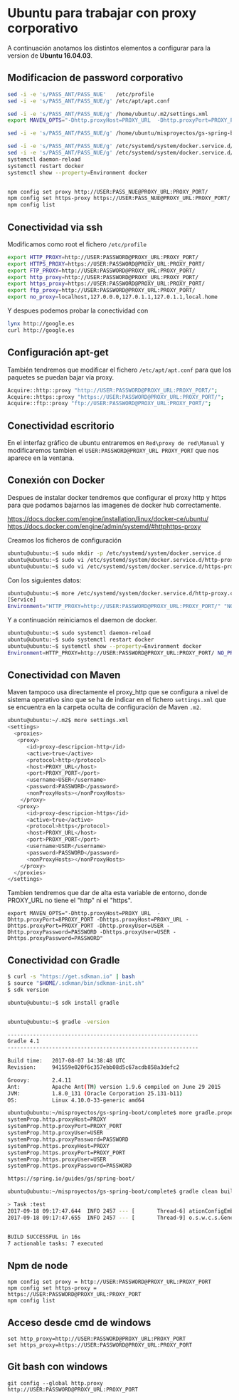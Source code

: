 Ubuntu para trabajar con proxy corporativo
==========================================

A continuación anotamos los distintos elementos a configurar para la version de **Ubuntu 16.04.03**.

Modificacion de password corporativo
------------------------------------
```bash
sed -i -e 's/PASS_ANT/PASS_NUE'   /etc/profile
sed -i -e 's/PASS_ANT/PASS_NUE/g' /etc/apt/apt.conf

sed -i -e 's/PASS_ANT/PASS_NUE/g' /home/ubuntu/.m2/settings.xml
export MAVEN_OPTS="-Dhttp.proxyHost=PROXY_URL  -Dhttp.proxyPort=PROXY_PORT -Dhttps.proxyHost=PROXY_URL -Dhttps.proxyPort=PROXY_PORT -Dhttp.proxyUser=USER -Dhttp.proxyPassword=PASS_NUE -Dhttps.proxyUser=USER -Dhttps.proxyPassword=PASS_NUE"

sed -i -e 's/PASS_ANT/PASS_NUE/g' /home/ubuntu/misproyectos/gs-spring-boot/complete/gradle.properties

sed -i -e 's/PASS_ANT/PASS_NUE/g' /etc/systemd/system/docker.service.d/http-proxy.conf
sed -i -e 's/PASS_ANT/PASS_NUE/g' /etc/systemd/system/docker.service.d/https-proxy.conf
systemctl daemon-reload
systemctl restart docker
systemctl show --property=Environment docker


npm config set proxy http://USER:PASS_NUE@PROXY_URL:PROXY_PORT/
npm config set https-proxy https://USER:PASS_NUE@PROXY_URL:PROXY_PORT/
npm config list
```

Conectividad via ssh
--------------------
Modificamos como root el fichero `/etc/profile`

```bash
export HTTP_PROXY=http://USER:PASSWORD@PROXY_URL:PROXY_PORT/
export HTTPS_PROXY=https://USER:PASSWORD@PROXY_URL:PROXY_PORT/
export FTP_PROXY=http://USER:PASSWORD@PROXY_URL:PROXY_PORT/
export http_proxy=http://USER:PASSWORD@PROXY_URL:PROXY_PORT/
export https_proxy=https://USER:PASSWORD@PROXY_URL:PROXY_PORT/
export ftp_proxy=http://USER:PASSWORD@PROXY_URL:PROXY_PORT/
export no_proxy=localhost,127.0.0.0,127.0.1.1,127.0.1.1,local.home
```

Y despues podemos probar la conectividad con

```bash
lynx http://google.es
curl http://google.es
```

Configuración apt-get
---------------------
También tendremos que modificar el fichero `/etc/apt/apt.conf` para que los paquetes
se puedan bajar vía proxy.

```bash
Acquire::http::proxy "http://USER:PASSWORD@PROXY_URL:PROXY_PORT/";
Acquire::https::proxy "https://USER:PASSWORD@PROXY_URL:PROXY_PORT/";
Acquire::ftp::proxy "ftp://USER:PASSWORD@PROXY_URL:PROXY_PORT/";
```

Conectividad escritorio
-----------------------
En el interfaz gráfico de ubuntu entraremos en `Red\proxy de red\Manual` y modificaremos tambien el `USER:PASSWORD@PROXY_URL PROXY_PORT`
que nos aparece en la ventana.

Conexión con Docker
-----------------------
Despues de instalar docker tendremos que configurar el proxy http y https para que podamos bajarnos
las imagenes de docker hub correctamente.

https://docs.docker.com/engine/installation/linux/docker-ce/ubuntu/
https://docs.docker.com/engine/admin/systemd/#httphttps-proxy

Creamos los ficheros de configuración
```bash
ubuntu@ubuntu:~$ sudo mkdir -p /etc/systemd/system/docker.service.d
ubuntu@ubuntu:~$ sudo vi /etc/systemd/system/docker.service.d/http-proxy.conf
ubuntu@ubuntu:~$ sudo vi /etc/systemd/system/docker.service.d/https-proxy.conf
```

Con los siguientes datos:
```bash
ubuntu@ubuntu:~$ more /etc/systemd/system/docker.service.d/http-proxy.conf
[Service]
Environment="HTTP_PROXY=http://USER:PASSWORD@PROXY_URL:PROXY_PORT/" "NO_PROXY=localhost,127.0.0.1"
```

Y a continuación reiniciamos el daemon de docker.
```bash
ubuntu@ubuntu:~$ sudo systemctl daemon-reload
ubuntu@ubuntu:~$ sudo systemctl restart docker
ubuntu@ubuntu:~$ systemctl show --property=Environment docker
Environment=HTTP_PROXY=http://USER:PASSWORD@PROXY_URL:PROXY_PORT/ NO_PROXY=localhost,127.0.0.1 HTTPS_PROXY=https://USER:PASSWORD@PROXY_URL:PROXY_PORT/
```

Conectividad con Maven
----------------------
Maven tampoco usa directamente el proxy_http que se configura a nivel de sistema operativo sino que se ha de indicar
en el fichero `settings.xml` que se encuentra en la carpeta oculta de configuración de Maven `.m2`.

```bash
ubuntu@ubuntu:~/.m2$ more settings.xml
<settings>
  <proxies>
   <proxy>
      <id>proxy-descripcion-http</id>
      <active>true</active>
      <protocol>http</protocol>
      <host>PROXY_URL</host>
      <port>PROXY_PORT</port>
      <username>USER</username>
      <password>PASSWORD</password>
      <nonProxyHosts></nonProxyHosts>
    </proxy>
   <proxy>
      <id>proxy-descripcion-https</id>
      <active>true</active>
      <protocol>https</protocol>
      <host>PROXY_URL</host>
      <port>PROXY_PORT</port>
      <username>USER</username>
      <password>PASSWORD</password>
      <nonProxyHosts></nonProxyHosts>
    </proxy>
  </proxies>
</settings>
```
Tambien tendremos que dar de alta esta variable de entorno, donde PROXY_URL no tiene el "http" ni el "https".
```
export MAVEN_OPTS="-Dhttp.proxyHost=PROXY_URL  -Dhttp.proxyPort=8PROXY_PORT -Dhttps.proxyHost=PROXY_URL -Dhttps.proxyPort=PROXY_PORT -Dhttp.proxyUser=USER -Dhttp.proxyPassword=PASSWORD -Dhttps.proxyUser=USER -Dhttps.proxyPassword=PASSWORD"
```

Conectividad con Gradle
------------------------
```bash
$ curl -s "https://get.sdkman.io" | bash
$ source "$HOME/.sdkman/bin/sdkman-init.sh"
$ sdk version

ubuntu@ubuntu:~$ sdk install gradle


ubuntu@ubuntu:~$ gradle -version

------------------------------------------------------------
Gradle 4.1
------------------------------------------------------------

Build time:   2017-08-07 14:38:48 UTC
Revision:     941559e020f6c357ebb08d5c67acdb858a3defc2

Groovy:       2.4.11
Ant:          Apache Ant(TM) version 1.9.6 compiled on June 29 2015
JVM:          1.8.0_131 (Oracle Corporation 25.131-b11)
OS:           Linux 4.10.0-33-generic amd64

ubuntu@ubuntu:~/misproyectos/gs-spring-boot/complete$ more gradle.properties
systemProp.http.proxyHost=PROXY
systemProp.http.proxyPort=PROXY_PORT
systemProp.http.proxyUser=USER
systemProp.http.proxyPassword=PASSWORD
systemProp.https.proxyHost=PROXY
systemProp.https.proxyPort=PROXY_PORT
systemProp.https.proxyUser=USER
systemProp.https.proxyPassword=PASSWORD
```

```bash
https://spring.io/guides/gs/spring-boot/
```

```bash
ubuntu@ubuntu:~/misproyectos/gs-spring-boot/complete$ gradle clean build

> Task :test
2017-09-18 09:17:47.644  INFO 2457 --- [       Thread-6] ationConfigEmbeddedWebApplicationContext : Closing org.springframework.boot.context.embedded.AnnotationConfigEmbeddedWebApplicationContext@678b56a5: startup date [Mon Sep 18 09:17:36 PDT 2017]; root of context hierarchy
2017-09-18 09:17:47.655  INFO 2457 --- [       Thread-9] o.s.w.c.s.GenericWebApplicationContext   : Closing org.springframework.web.context.support.GenericWebApplicationContext@7094bfce: startup date [Mon Sep 18 09:17:44 PDT 2017]; root of context hierarchy


BUILD SUCCESSFUL in 16s
7 actionable tasks: 7 executed
```

Npm de node
-----------
```
npm config set proxy = http://USER:PASSWORD@PROXY_URL:PROXY_PORT
npm config set https-proxy = https://USER:PASSWORD@PROXY_URL:PROXY_PORT
npm config list
```

Acceso desde cmd de windows
---------------------------
```
set http_proxy=http://USER:PASSWORD@PROXY_URL:PROXY_PORT
set https_proxy=https://USER:PASSWORD@PROXY_URL:PROXY_PORT
```

Git bash con windows
--------------------
```
git config --global http.proxy http://USER:PASSWORD@PROXY_URL:PROXY_PORT
```

